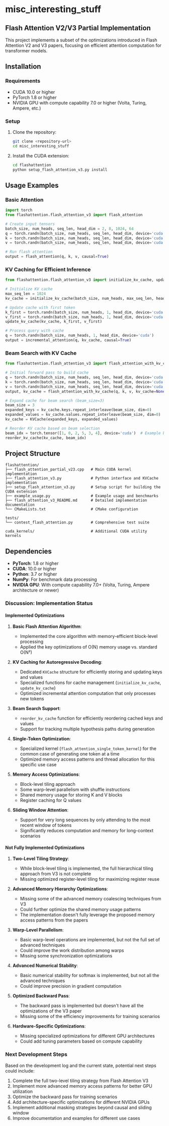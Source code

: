 # misc_interesting_stuff

## Flash Attention V2/V3 Partial Implementation

This project implements a subset of the optimizations introduced in Flash Attention V2 and V3 papers, focusing on efficient attention computation for transformer models.

## Installation

### Requirements
- CUDA 10.0 or higher
- PyTorch 1.8 or higher
- NVIDIA GPU with compute capability 7.0 or higher (Volta, Turing, Ampere, etc.)

### Setup
1. Clone the repository:
   ```bash
   git clone <repository-url>
   cd misc_interesting_stuff
   ```

2. Install the CUDA extension:
   ```bash
   cd flashattention
   python setup_flash_attention_v3.py install
   ```

## Usage Examples

### Basic Attention

```python
import torch
from flashattention.flash_attention_v3 import flash_attention

# Create input tensors
batch_size, num_heads, seq_len, head_dim = 2, 8, 1024, 64
q = torch.randn(batch_size, num_heads, seq_len, head_dim, device='cuda')
k = torch.randn(batch_size, num_heads, seq_len, head_dim, device='cuda')
v = torch.randn(batch_size, num_heads, seq_len, head_dim, device='cuda')

# Run flash attention
output = flash_attention(q, k, v, causal=True)
```

### KV Caching for Efficient Inference

```python
from flashattention.flash_attention_v3 import initialize_kv_cache, update_kv_cache, incremental_attention

# Initialize KV cache
max_seq_len = 1024
kv_cache = initialize_kv_cache(batch_size, num_heads, max_seq_len, head_dim)

# Update cache with first token
k_first = torch.randn(batch_size, num_heads, 1, head_dim, device='cuda')
v_first = torch.randn(batch_size, num_heads, 1, head_dim, device='cuda')
update_kv_cache(kv_cache, k_first, v_first)

# Process query with cache
q = torch.randn(batch_size, num_heads, 1, head_dim, device='cuda')
output = incremental_attention(q, kv_cache, causal=True)
```

### Beam Search with KV Cache

```python
from flashattention.flash_attention_v3 import flash_attention_with_kv_cache, reorder_kv_cache, KVCache

# Initial forward pass to build cache
q = torch.randn(batch_size, num_heads, seq_len, head_dim, device='cuda')
k = torch.randn(batch_size, num_heads, seq_len, head_dim, device='cuda')
v = torch.randn(batch_size, num_heads, seq_len, head_dim, device='cuda')
output, kv_cache = flash_attention_with_kv_cache(q, k, v, kv_cache=None, causal=True)

# Expand cache for beam search (beam_size=3)
beam_size = 3
expanded_keys = kv_cache.keys.repeat_interleave(beam_size, dim=0)
expanded_values = kv_cache.values.repeat_interleave(beam_size, dim=0)
kv_cache = KVCache(expanded_keys, expanded_values)

# Reorder KV cache based on beam selection
beam_idx = torch.tensor([1, 0, 2, 5, 3, 4], device='cuda')  # Example beam indices
reorder_kv_cache(kv_cache, beam_idx)
```

## Project Structure

```
flashattention/
├── flash_attention_partial_v23.cpp   # Main CUDA kernel implementation
├── flash_attention_v3.py             # Python interface and KVCache implementation
├── setup_flash_attention_v3.py       # Setup script for building the CUDA extension
├── example_usage.py                  # Example usage and benchmarks
├── flash_attention_v3_README.md      # Detailed implementation documentation
└── CMakeLists.txt                    # CMake configuration

tests/
└── contest_flash_attention.py        # Comprehensive test suite

cuda_kernels/                         # Additional CUDA utility kernels
```

## Dependencies

- **PyTorch**: 1.8 or higher
- **CUDA**: 10.0 or higher
- **Python**: 3.7 or higher
- **NumPy**: For benchmark data processing
- **NVIDIA GPU**: With compute capability 7.0+ (Volta, Turing, Ampere architecture or newer)

### Discussion: Implementation Status

#### Implemented Optimizations

1. **Basic Flash Attention Algorithm**:
   - Implemented the core algorithm with memory-efficient block-level processing
   - Applied the key optimizations of O(N) memory usage vs. standard O(N²)

2. **KV Caching for Autoregressive Decoding**:
   - Dedicated `KVCache` structure for efficiently storing and updating keys and values
   - Specialized functions for cache management (`initialize_kv_cache`, `update_kv_cache`)
   - Optimized incremental attention computation that only processes new tokens

3. **Beam Search Support**:
   - `reorder_kv_cache` function for efficiently reordering cached keys and values
   - Support for tracking multiple hypothesis paths during generation

4. **Single-Token Optimization**:
   - Specialized kernel (`flash_attention_single_token_kernel`) for the common case of generating one token at a time
   - Optimized memory access patterns and thread allocation for this specific use case

5. **Memory Access Optimizations**:
   - Block-level tiling approach
   - Some warp-level parallelism with shuffle instructions
   - Shared memory usage for storing K and V blocks
   - Register caching for Q values

6. **Sliding Window Attention**:
   - Support for very long sequences by only attending to the most recent window of tokens
   - Significantly reduces computation and memory for long-context scenarios

#### Not Fully Implemented Optimizations

1. **Two-Level Tiling Strategy**:
   - While block-level tiling is implemented, the full hierarchical tiling approach from V3 is not complete
   - Missing optimized register-level tiling for maximizing register reuse

2. **Advanced Memory Hierarchy Optimizations**:
   - Missing some of the advanced memory coalescing techniques from V3
   - Could further optimize the shared memory usage patterns
   - The implementation doesn't fully leverage the proposed memory access patterns from the papers

3. **Warp-Level Parallelism**:
   - Basic warp-level operations are implemented, but not the full set of advanced techniques
   - Could improve the work distribution among warps
   - Missing some synchronization optimizations

4. **Advanced Numerical Stability**:
   - Basic numerical stability for softmax is implemented, but not all the advanced techniques
   - Could improve precision in gradient computation

5. **Optimized Backward Pass**:
   - The backward pass is implemented but doesn't have all the optimizations of the V3 paper
   - Missing some of the efficiency improvements for training scenarios

6. **Hardware-Specific Optimizations**:
   - Missing specialized optimizations for different GPU architectures
   - Could add tuning parameters based on compute capability

### Next Development Steps

Based on the development log and the current state, potential next steps could include:

1. Complete the full two-level tiling strategy from Flash Attention V3
2. Implement more advanced memory access patterns for better GPU utilization
3. Optimize the backward pass for training scenarios
4. Add architecture-specific optimizations for different NVIDIA GPUs
5. Implement additional masking strategies beyond causal and sliding window
6. Improve documentation and examples for different use cases 